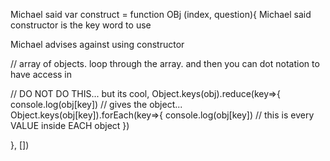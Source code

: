 Michael said 
  var construct = function OBj (index, question){
Michael said constructor is the key word to use

Michael advises against using constructor

// array of objects. loop through the array. and then you can dot notation to have access in 

// DO NOT DO THIS... but its cool, Object.keys(obj).reduce(key=>{
    console.log(obj[key]) // gives the object...
    Object.keys(obj[key]).forEach(key=>{
        console.log(obj[key]) // this is every VALUE inside EACH object
    })

}, [])